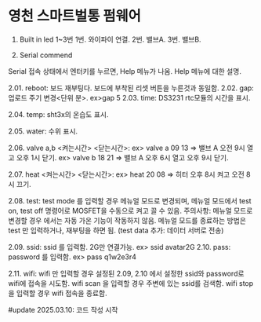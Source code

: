 # 영천 스마트벌통 펌웨어

1. Built in led
1~3번
1번. 와이파이 연결.
2번. 밸브A.
3번. 밸브B.

2. Serial commend

Serial 접속 상태에서 엔터키를 누르면, Help 메뉴가 나옴.
Help 메뉴에 대한 설명.

2.01. reboot: 보드 재부팅다. 보드에 부착된 리셋 버튼을 누른것과 동일함.
2.02. gap: 업로드 주기 변경<단위 분>. ex>gap 5
2.03. time: DS3231 rtc모듈의 시간을 표시.

2.04. temp: sht3x의 온습도 표시.

2.05. water: 수위 표시.

2.06. valve a,b <켜는시간> <닫는시간>: 
      ex> valve a 09 13 => 밸브 A 오전 9시 열고 오후 1시 닫기.
      ex> valve b 18 21 => 밸브 A 오후 6시 열고 오후 9시 닫기.

2.07. heat <켜는시간> <닫는시간>:
      ex> heat 20 08 => 히터 오후 8시 켜고 오전 8시 끄기.

2.08. test: test mode 를 입력할 경우 메뉴얼 모드로 변경되며,
메뉴얼 모드에서 test on, test off 명령어로 MOSFET을 수동으로 켜고 끌 수 있음. 
주의사항: 메뉴얼 모드로 변경할 경우 에서는 자동 가온 기능이 작동하지 않음. 메뉴얼 모드를 종료하는 방법은 test 만 입력하거나, 재부팅을 하면 됨. (test data 추가: 데이터 서버로 전송)

2.09. ssid: ssid 를 입력함. 2G만 연결가능. ex> ssid avatar2G
2.10. pass: password 를 입력함. ex> pass q1w2e3r4

2.11. wifi: wifi 만 입력할 경우 설정된 2.09, 2.10 에서 설정한 ssid와 password로 wifi에 접속을 시도함.
wifi scan 을 입력할 경우 주변에 있는 ssid를 검색함.
wifi stop을 입력할 경우 wifi 접속을 종료함.

#update
2025.03.10: 코드 작성 시작